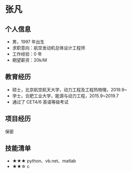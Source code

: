 # 张凡

## 个人信息 

 - 男，1997 年出生
 - 求职意向：航空发动机总体设计工程师
 - 工作经验：0 年
 - 期望薪资：20k/M

## 教育经历

- 硕士，北京航空航天大学，动力工程及工程热物理，2019.9~
- 学士，合肥工业大学，能源与动力工程，2015.9~2019.7
- 通过了 CET4/6 英语等级考试

## 项目经历

  保密

## 技能清单

- ★★★ python、vb.net、matlab
- ★★☆ c

